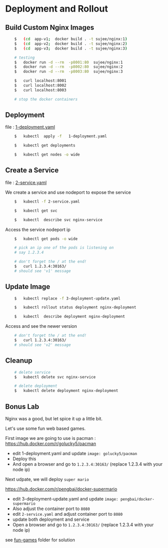 # Deployment and Rollout

## Build Custom Nginx Images

```bash
    $   (cd  app-v1;  docker build . -t sujee/nginx:1)
    $   (cd  app-v2;  docker build . -t sujee/nginx:2)
    $   (cd  app-v3;  docker build . -t sujee/nginx:3)

    # testing
    $   docker run -d --rm  -p8001:80  sujee/nginx:1
    $   docker run -d --rm  -p8002:80  sujee/nginx:2
    $   docker run -d --rm  -p8003:80  sujee/nginx:3

    $   curl localhost:8001
    $   curl localhost:8002
    $   curl localhost:8003

    # stop the docker containers
```

## Deployment

file : [1-deployment.yaml](1-deployment.yaml)

```bash
    $   kubectl  apply -f   1-deployment.yaml

    $   kubectl get deployments

    $   kubectl get nodes -o wide

```

## Create a Service

file : [2-service.yaml](2-service.yaml)

We create a service and use nodeport to expose the service

```bash
    $   kubectl -f 2-service.yaml

    $   kubectl get svc

    $   kubectl  describe svc nginx-service
```

Access the service nodeport ip

```bash
    $   kubectl get pods -o wide

    # pick an ip one of the pods is listening on
    # say 1.2.3.4

    # don't forget the / at the end!
    $   curl 1.2.3.4:30163/
    # should see 'v1' message
```

## Update Image

```bash
    $   kubectl replace -f 3-deployment-update.yaml 

    $   kubectl rollout status deployment nginx-deployment

    $   kubectl  describe deployment nginx-deployment
```

Access and see the newer version

```bash
    # don't forget the / at the end!
    $   curl 1.2.3.4:30163/
    # should see 'v2' message
```

## Cleanup

```bash
    # delete service
    $   kubectl delete svc nginx-service

    # delete deployment
    $   kubectl delete deployment nginx-deployment
```

## Bonus Lab

Nginx was a good, but let spice it up a little bit.

Let's use some fun web based games.

First image we are going to use is pacman : 
 https://hub.docker.com/r/golucky5/pacman

- edit 1-deployment.yaml and update `image: golucky5/pacman`
- Deploy this
- And open a browser and go to `1.2.3.4:30163/`  (replace 1.2.3.4 with your node ip)

Next udpate, we will deploy `super mario`

https://hub.docker.com/r/pengbai/docker-supermario

- edit 3-deployment-update.yaml and update `image: pengbai/docker-supermario`
- Also adjust the container port to `8080`
- edit `2-service.yaml`  and adjust container port to `8080`
- update both deployment and service
- Open a browser and go to `1.2.3.4:30163/`  (replace 1.2.3.4 with your node ip)

see [fun-games](fun-games) folder  for solution

